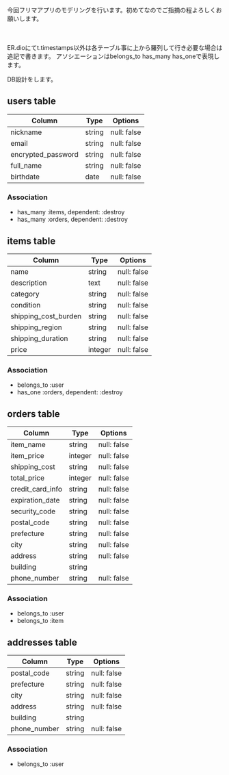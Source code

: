 今回フリマアプリのモデリングを行います。初めてなのでご指摘の程よろしくお願いします。

　

ER.dioにてt.timestamps以外は各テーブル事に上から羅列して行き必要な場合は追記で書きます。
アソシエーションはbelongs_to has_many has_oneで表現します。

DB設計をします。

## users table

| Column          | Type    | Options               |
| --------------- | ------- | --------------------- |
| nickname        | string  | null: false           |
| email           | string  | null: false           |
| encrypted_password | string  | null: false           |
| full_name       | string  | null: false           |
| birthdate       | date    | null: false           |

### Association

- has_many :items, dependent: :destroy 
- has_many :orders, dependent: :destroy    

## items table

| Column               | Type    | Options               |
| -------------------- | ------- | --------------------- |
| name                 | string  | null: false           |
| description          | text    | null: false           |
| category             | string  | null: false           |
| condition            | string  | null: false           |
| shipping_cost_burden | string  | null: false           |
| shipping_region      | string  | null: false           |
| shipping_duration    | string  | null: false           |
| price                | integer | null: false           |


### Association

- belongs_to :user 
- has_one :orders, dependent: :destroy 

## orders table

| Column          | Type    | Options               |
| --------------- | ------- | --------------------- |
| item_name       | string  | null: false           |
| item_price      | integer | null: false           |
| shipping_cost   | string  | null: false           |
| total_price     | integer | null: false           |
| credit_card_info| string  | null: false           |
| expiration_date | string  | null: false           |
| security_code   | string  | null: false           |
| postal_code     | string  | null: false           |
| prefecture      | string  | null: false           |
| city            | string  | null: false           |
| address         | string  | null: false           |
| building        | string  |                       |
| phone_number    | string  | null: false           |

### Association

- belongs_to :user    
- belongs_to :item

## addresses table


| Column       | Type    | Options               |
| ------------ | ------- | --------------------- |
| postal_code  | string  | null: false           |
| prefecture   | string  | null: false           |
| city         | string  | null: false           |
| address      | string  | null: false           |
| building     | string  |                       |
| phone_number | string  | null: false           |


### Association
- belongs_to :user    








